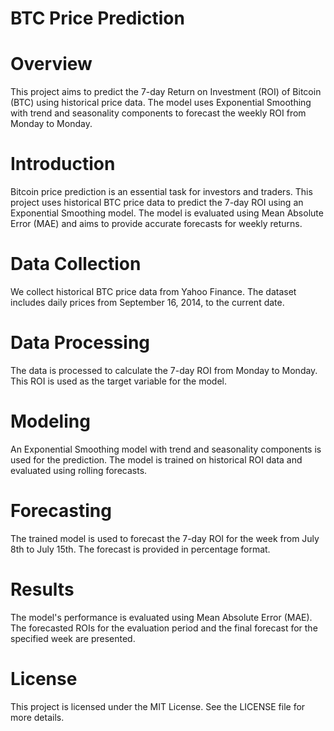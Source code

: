 # BTC Price Prediction

# Overview
This project aims to predict the 7-day Return on Investment (ROI) of Bitcoin (BTC) using historical price data. The model uses Exponential Smoothing with trend and seasonality components to forecast the weekly ROI from Monday to Monday.

# Introduction
Bitcoin price prediction is an essential task for investors and traders. This project uses historical BTC price data to predict the 7-day ROI using an Exponential Smoothing model. The model is evaluated using Mean Absolute Error (MAE) and aims to provide accurate forecasts for weekly returns.

# Data Collection
We collect historical BTC price data from Yahoo Finance. The dataset includes daily prices from September 16, 2014, to the current date.

# Data Processing
The data is processed to calculate the 7-day ROI from Monday to Monday. This ROI is used as the target variable for the model.

# Modeling
An Exponential Smoothing model with trend and seasonality components is used for the prediction. The model is trained on historical ROI data and evaluated using rolling forecasts.

# Forecasting
The trained model is used to forecast the 7-day ROI for the week from July 8th to July 15th. The forecast is provided in percentage format.

# Results
The model's performance is evaluated using Mean Absolute Error (MAE). The forecasted ROIs for the evaluation period and the final forecast for the specified week are presented.

# License
This project is licensed under the MIT License. See the LICENSE file for more details.

